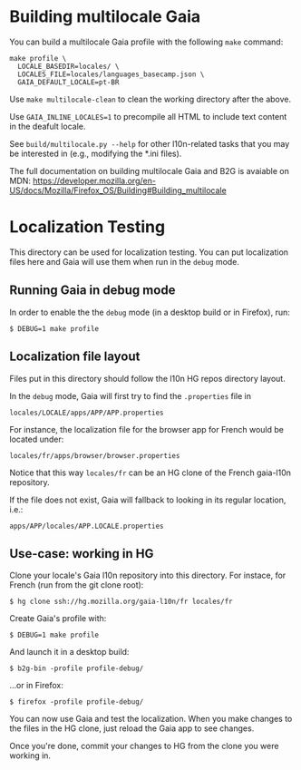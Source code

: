 Building multilocale Gaia
=========================

You can build a multilocale Gaia profile with the following `make` command:

    make profile \
      LOCALE_BASEDIR=locales/ \
      LOCALES_FILE=locales/languages_basecamp.json \
      GAIA_DEFAULT_LOCALE=pt-BR

Use `make multilocale-clean` to clean the working directory after the above.

Use `GAIA_INLINE_LOCALES=1` to precompile all HTML to include text content in 
the deafult locale.

See `build/multilocale.py --help` for other l10n-related tasks that you may be 
interested in (e.g., modifying the \*.ini files).

The full documentation on building multilocale Gaia and B2G is avaiable on MDN: https://developer.mozilla.org/en-US/docs/Mozilla/Firefox_OS/Building#Building_multilocale


Localization Testing
====================

This directory can be used for localization testing.  You can put localization 
files here and Gaia will use them when run in the `debug` mode.

Running Gaia in debug mode
--------------------------

In order to enable the the `debug` mode (in a desktop build or in Firefox), 
run:

    $ DEBUG=1 make profile

Localization file layout
------------------------

Files put in this directory should follow the l10n HG repos directory layout.  

In the `debug` mode, Gaia will first try to find the `.properties` file in 

    locales/LOCALE/apps/APP/APP.properties

For instance, the localization file for the browser app for French would be 
located under:

    locales/fr/apps/browser/browser.properties

Notice that this way `locales/fr` can be an HG clone of the French gaia-l10n 
repository.

If the file does not exist, Gaia will fallback to looking in its regular 
location, i.e.:

    apps/APP/locales/APP.LOCALE.properties

Use-case: working in HG
-----------------------

Clone your locale's Gaia l10n repository into this directory.  For instace, for 
French (run from the git clone root):

    $ hg clone ssh://hg.mozilla.org/gaia-l10n/fr locales/fr

Create Gaia's profile with:

    $ DEBUG=1 make profile

And launch it in a desktop build:

    $ b2g-bin -profile profile-debug/

...or in Firefox:

    $ firefox -profile profile-debug/

You can now use Gaia and test the localization.  When you make changes to the 
files in the HG clone, just reload the Gaia app to see changes.

Once you're done, commit your changes to HG from the clone you were working in.
